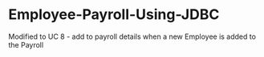 # Employee-Payroll-Using-JDBC

Modified to UC 8 - add to payroll details when a new Employee is added to the Payroll